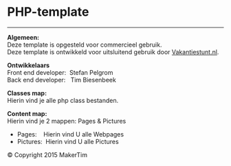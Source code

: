 # PHP-template
---
**Algemeen:**  
Deze template is opgesteld voor commercieel gebruik.  
Deze template is ontwikkeld voor uitsluitend gebruik door [Vakantiestunt.nl](http://www.vakantiestunt.nl/).

**Ontwikkelaars**  
Front end developer:	&nbsp;Stefan Pelgrom  
Back end developer:		&nbsp;&nbsp;Tim Biesenbeek  


**Classes map:**  
Hierin vind je alle php class bestanden.

**Content map:**  
Hierin vind je 2 mappen: Pages & Pictures  
* Pages:  		&nbsp;&nbsp;&nbsp;Hierin vind U alle Webpages  
* Pictures:		&nbsp;Hierin vind U alle Pictures


© Copyright 2015 MakerTim
